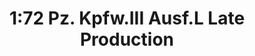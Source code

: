 ---
layout: product
title: "1:72 Pz. Kpfw.III Ausf.L Late Production"
price: "3500" 
desc: "Maketa"
img_path: "/assets/img/DRA7385.webp"
brand: "Dragon"
available: false
special_offer: false
new: false
soon: false
cat: "010000"
subcat: "010600"
subsubcat: "0N/A"
sifra: "DRA7385"
popular: false
spec: false
---